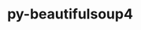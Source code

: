 ---
title: "py-beautifulsoup4"
layout: cache
categories: [package, develop]
meta: {"compilers": ["none"], "num_specs": 55, "num_specs_by_stack": {"data-vis-sdk": 11, "e4s": 22, "e4s-neoverse-v2": 22, "root": 55}, "oss": ["ubuntu20.04", "ubuntu22.04"], "platforms": ["linux"], "stacks": ["data-vis-sdk", "e4s", "e4s-neoverse-v2", "root"], "targets": ["neoverse_v2", "x86_64_v3"], "versions": ["4.12.3"]}
spec_details: [{"compiler": "none", "hash": "2loxansfj6yc44wucav5ovmbr5o4r7z3", "os": "ubuntu22.04", "platform": "linux", "size": "-", "stacks": ["e4s-neoverse-v2", "root"], "target": "neoverse_v2", "variants": ["build_system=python_pip", "~html5lib", "~lxml"], "versions": ["4.12.3"]}, {"compiler": "none", "hash": "2yttaj75npvkmfujz3vkp5z2wi6pyzpj", "os": "ubuntu22.04", "platform": "linux", "size": "-", "stacks": ["e4s-neoverse-v2", "root"], "target": "neoverse_v2", "variants": ["build_system=python_pip", "~html5lib", "~lxml"], "versions": ["4.12.3"]}, {"compiler": "none", "hash": "3ewqiawheye3cm42rhexz4mjv5jha3ge", "os": "ubuntu22.04", "platform": "linux", "size": "-", "stacks": ["e4s-neoverse-v2", "root"], "target": "neoverse_v2", "variants": ["build_system=python_pip", "~html5lib", "~lxml"], "versions": ["4.12.3"]}, {"compiler": "none", "hash": "3ojygui3rhgipq6yvpbdmfd2o3hajm7g", "os": "ubuntu22.04", "platform": "linux", "size": "-", "stacks": ["e4s-neoverse-v2", "root"], "target": "neoverse_v2", "variants": ["build_system=python_pip", "~html5lib", "~lxml"], "versions": ["4.12.3"]}, {"compiler": "none", "hash": "3v3nxt3s4b664tolzldlp7o2gagm6g33", "os": "ubuntu22.04", "platform": "linux", "size": "-", "stacks": ["e4s-neoverse-v2", "root"], "target": "neoverse_v2", "variants": ["build_system=python_pip", "~html5lib", "~lxml"], "versions": ["4.12.3"]}, {"compiler": "none", "hash": "43v36ba5dyapeudu7b4iwi5snvzdlnt3", "os": "ubuntu20.04", "platform": "linux", "size": "-", "stacks": ["data-vis-sdk", "root"], "target": "x86_64_v3", "variants": ["build_system=python_pip", "~html5lib", "~lxml"], "versions": ["4.12.3"]}, {"compiler": "none", "hash": "5q2yll4hk6bhmenoxrsatzfd3lalc7wm", "os": "ubuntu22.04", "platform": "linux", "size": "-", "stacks": ["e4s-neoverse-v2", "root"], "target": "neoverse_v2", "variants": ["build_system=python_pip", "~html5lib", "~lxml"], "versions": ["4.12.3"]}, {"compiler": "none", "hash": "664vdibr6uza5q5rhxb4mbls7nktinty", "os": "ubuntu22.04", "platform": "linux", "size": "-", "stacks": ["e4s-neoverse-v2", "root"], "target": "neoverse_v2", "variants": ["build_system=python_pip", "~html5lib", "~lxml"], "versions": ["4.12.3"]}, {"compiler": "none", "hash": "6gtonyl77u7sslfnwt6rpn6ur65fehz6", "os": "ubuntu20.04", "platform": "linux", "size": "-", "stacks": ["data-vis-sdk", "root"], "target": "x86_64_v3", "variants": ["build_system=python_pip", "~html5lib", "~lxml"], "versions": ["4.12.3"]}, {"compiler": "none", "hash": "6sr5rvvvbsfhpd6heyoq5momuxlxrw7h", "os": "ubuntu22.04", "platform": "linux", "size": "-", "stacks": ["e4s", "root"], "target": "x86_64_v3", "variants": ["build_system=python_pip", "~html5lib", "~lxml"], "versions": ["4.12.3"]}, {"compiler": "none", "hash": "6wvyhtvfrc244jz4belquuualr56h7y5", "os": "ubuntu22.04", "platform": "linux", "size": "-", "stacks": ["e4s", "root"], "target": "x86_64_v3", "variants": ["build_system=python_pip", "~html5lib", "~lxml"], "versions": ["4.12.3"]}, {"compiler": "none", "hash": "7o4iajmrixjjqkr5f2fp5l36fhnn5t7t", "os": "ubuntu22.04", "platform": "linux", "size": "-", "stacks": ["e4s-neoverse-v2", "root"], "target": "neoverse_v2", "variants": ["build_system=python_pip", "~html5lib", "~lxml"], "versions": ["4.12.3"]}, {"compiler": "none", "hash": "7ogh7q3kwafixk6ginqiyymr35irc2kh", "os": "ubuntu20.04", "platform": "linux", "size": "-", "stacks": ["data-vis-sdk", "root"], "target": "x86_64_v3", "variants": ["build_system=python_pip", "~html5lib", "~lxml"], "versions": ["4.12.3"]}, {"compiler": "none", "hash": "7wmrslhyzmktd62qmnazz2fpal7bq7i5", "os": "ubuntu20.04", "platform": "linux", "size": "-", "stacks": ["data-vis-sdk", "root"], "target": "x86_64_v3", "variants": ["build_system=python_pip", "~html5lib", "~lxml"], "versions": ["4.12.3"]}, {"compiler": "none", "hash": "a6epwlggdeiwirj524oytdwkx26fae3i", "os": "ubuntu20.04", "platform": "linux", "size": "-", "stacks": ["data-vis-sdk", "root"], "target": "x86_64_v3", "variants": ["build_system=python_pip", "~html5lib", "~lxml"], "versions": ["4.12.3"]}, {"compiler": "none", "hash": "bd7ntqc3v6lk6qkthd5gsiyiyaqdqp4p", "os": "ubuntu22.04", "platform": "linux", "size": "-", "stacks": ["e4s", "root"], "target": "x86_64_v3", "variants": ["build_system=python_pip", "~html5lib", "~lxml"], "versions": ["4.12.3"]}, {"compiler": "none", "hash": "by3eu6vvsrjeca7ok5alg3c75xcc4eg6", "os": "ubuntu22.04", "platform": "linux", "size": "-", "stacks": ["e4s", "root"], "target": "x86_64_v3", "variants": ["build_system=python_pip", "~html5lib", "~lxml"], "versions": ["4.12.3"]}, {"compiler": "none", "hash": "dc4u2lssw2k356vpmsfsakyuzfck54qk", "os": "ubuntu22.04", "platform": "linux", "size": "-", "stacks": ["e4s", "root"], "target": "x86_64_v3", "variants": ["build_system=python_pip", "~html5lib", "~lxml"], "versions": ["4.12.3"]}, {"compiler": "none", "hash": "dfox5zubaigycnbe75rgrpanch6ooexb", "os": "ubuntu22.04", "platform": "linux", "size": "-", "stacks": ["e4s-neoverse-v2", "root"], "target": "neoverse_v2", "variants": ["build_system=python_pip", "~html5lib", "~lxml"], "versions": ["4.12.3"]}, {"compiler": "none", "hash": "dsdy6gg7tssxeikxk2bki5ym36tysemf", "os": "ubuntu22.04", "platform": "linux", "size": "-", "stacks": ["e4s", "root"], "target": "x86_64_v3", "variants": ["build_system=python_pip", "~html5lib", "~lxml"], "versions": ["4.12.3"]}, {"compiler": "none", "hash": "dy7gyooq7p2jho7sf43d5uuxldzwibhe", "os": "ubuntu22.04", "platform": "linux", "size": "-", "stacks": ["e4s", "root"], "target": "x86_64_v3", "variants": ["build_system=python_pip", "~html5lib", "~lxml"], "versions": ["4.12.3"]}, {"compiler": "none", "hash": "ehpwukpqf6awwrs7ldehhtp6urg4waah", "os": "ubuntu22.04", "platform": "linux", "size": "-", "stacks": ["e4s", "root"], "target": "x86_64_v3", "variants": ["build_system=python_pip", "~html5lib", "~lxml"], "versions": ["4.12.3"]}, {"compiler": "none", "hash": "er3vliqdnlw6qzwxht52e3zdtn727t32", "os": "ubuntu22.04", "platform": "linux", "size": "-", "stacks": ["e4s", "root"], "target": "x86_64_v3", "variants": ["build_system=python_pip", "~html5lib", "~lxml"], "versions": ["4.12.3"]}, {"compiler": "none", "hash": "hiyq2yczj523xdd55qntdvq4a6o3orxw", "os": "ubuntu22.04", "platform": "linux", "size": "-", "stacks": ["e4s-neoverse-v2", "root"], "target": "neoverse_v2", "variants": ["build_system=python_pip", "~html5lib", "~lxml"], "versions": ["4.12.3"]}, {"compiler": "none", "hash": "hkqnn6u7ew7ugvn2raub3tv7oh3tnfxq", "os": "ubuntu22.04", "platform": "linux", "size": "-", "stacks": ["e4s", "root"], "target": "x86_64_v3", "variants": ["build_system=python_pip", "~html5lib", "~lxml"], "versions": ["4.12.3"]}, {"compiler": "none", "hash": "hz7qjgp3xy4bk3b7mov4x3z3ogeqlkg7", "os": "ubuntu22.04", "platform": "linux", "size": "-", "stacks": ["e4s-neoverse-v2", "root"], "target": "neoverse_v2", "variants": ["build_system=python_pip", "~html5lib", "~lxml"], "versions": ["4.12.3"]}, {"compiler": "none", "hash": "hzwff2vktg4yvbxo7m7kzpp7fbemz4j6", "os": "ubuntu22.04", "platform": "linux", "size": "-", "stacks": ["e4s-neoverse-v2", "root"], "target": "neoverse_v2", "variants": ["build_system=python_pip", "~html5lib", "~lxml"], "versions": ["4.12.3"]}, {"compiler": "none", "hash": "iqjwlasmlvp223de2cqn7frz76y6bjbk", "os": "ubuntu20.04", "platform": "linux", "size": "-", "stacks": ["data-vis-sdk", "root"], "target": "x86_64_v3", "variants": ["build_system=python_pip", "~html5lib", "~lxml"], "versions": ["4.12.3"]}, {"compiler": "none", "hash": "jibmgjey35zwhxch23stw2ah3laxj2qa", "os": "ubuntu22.04", "platform": "linux", "size": "-", "stacks": ["e4s", "root"], "target": "x86_64_v3", "variants": ["build_system=python_pip", "~html5lib", "~lxml"], "versions": ["4.12.3"]}, {"compiler": "none", "hash": "jzff7nk7zepo7mb2fkrpxj6n7im3aw36", "os": "ubuntu20.04", "platform": "linux", "size": "-", "stacks": ["data-vis-sdk", "root"], "target": "x86_64_v3", "variants": ["build_system=python_pip", "~html5lib", "~lxml"], "versions": ["4.12.3"]}, {"compiler": "none", "hash": "lnkq54fet2uj2gplz3klj732jnz5eedx", "os": "ubuntu22.04", "platform": "linux", "size": "-", "stacks": ["e4s", "root"], "target": "x86_64_v3", "variants": ["build_system=python_pip", "~html5lib", "~lxml"], "versions": ["4.12.3"]}, {"compiler": "none", "hash": "lv5jjm5ytj5d32t7myyomtzti4pvsazg", "os": "ubuntu22.04", "platform": "linux", "size": "-", "stacks": ["e4s", "root"], "target": "x86_64_v3", "variants": ["build_system=python_pip", "~html5lib", "~lxml"], "versions": ["4.12.3"]}, {"compiler": "none", "hash": "ojal55k2vevtanm5wogbfqpa2hfl4mvs", "os": "ubuntu22.04", "platform": "linux", "size": "-", "stacks": ["e4s-neoverse-v2", "root"], "target": "neoverse_v2", "variants": ["build_system=python_pip", "~html5lib", "~lxml"], "versions": ["4.12.3"]}, {"compiler": "none", "hash": "ono6a42gcf3gseojwtjo47xukxw7hxk6", "os": "ubuntu22.04", "platform": "linux", "size": "-", "stacks": ["e4s-neoverse-v2", "root"], "target": "neoverse_v2", "variants": ["build_system=python_pip", "~html5lib", "~lxml"], "versions": ["4.12.3"]}, {"compiler": "none", "hash": "ozyawvrqdt65miperwcr4ftoysphkbpj", "os": "ubuntu22.04", "platform": "linux", "size": "-", "stacks": ["e4s", "root"], "target": "x86_64_v3", "variants": ["build_system=python_pip", "~html5lib", "~lxml"], "versions": ["4.12.3"]}, {"compiler": "none", "hash": "pah5odwbudbnl5pjjwbi2pnphvn5zgmj", "os": "ubuntu22.04", "platform": "linux", "size": "-", "stacks": ["e4s", "root"], "target": "x86_64_v3", "variants": ["build_system=python_pip", "~html5lib", "~lxml"], "versions": ["4.12.3"]}, {"compiler": "none", "hash": "qjcapqxkskltm332swg7s7garqx2tfth", "os": "ubuntu22.04", "platform": "linux", "size": "-", "stacks": ["e4s-neoverse-v2", "root"], "target": "neoverse_v2", "variants": ["build_system=python_pip", "~html5lib", "~lxml"], "versions": ["4.12.3"]}, {"compiler": "none", "hash": "ronsomyyoxgld3lybpd5g5jp74j22e6z", "os": "ubuntu22.04", "platform": "linux", "size": "-", "stacks": ["e4s", "root"], "target": "x86_64_v3", "variants": ["build_system=python_pip", "~html5lib", "~lxml"], "versions": ["4.12.3"]}, {"compiler": "none", "hash": "rtxwln3yhfj7maabatte7hi3x75gtgcx", "os": "ubuntu22.04", "platform": "linux", "size": "-", "stacks": ["e4s", "root"], "target": "x86_64_v3", "variants": ["build_system=python_pip", "~html5lib", "~lxml"], "versions": ["4.12.3"]}, {"compiler": "none", "hash": "t4lm24xcwx2xvcwzrtp3n67nompm2pns", "os": "ubuntu22.04", "platform": "linux", "size": "-", "stacks": ["e4s", "root"], "target": "x86_64_v3", "variants": ["build_system=python_pip", "~html5lib", "~lxml"], "versions": ["4.12.3"]}, {"compiler": "none", "hash": "t6oagqn6izbrredylgoptc3gxrqbijlt", "os": "ubuntu22.04", "platform": "linux", "size": "-", "stacks": ["e4s", "root"], "target": "x86_64_v3", "variants": ["build_system=python_pip", "~html5lib", "~lxml"], "versions": ["4.12.3"]}, {"compiler": "none", "hash": "tncechiqonv4x4nu55bxsotdralodhgg", "os": "ubuntu22.04", "platform": "linux", "size": "-", "stacks": ["e4s-neoverse-v2", "root"], "target": "neoverse_v2", "variants": ["build_system=python_pip", "~html5lib", "~lxml"], "versions": ["4.12.3"]}, {"compiler": "none", "hash": "tqe43obblfkq3uofas33yh5cwcezn4pl", "os": "ubuntu20.04", "platform": "linux", "size": "-", "stacks": ["data-vis-sdk", "root"], "target": "x86_64_v3", "variants": ["build_system=python_pip", "~html5lib", "~lxml"], "versions": ["4.12.3"]}, {"compiler": "none", "hash": "u56snriqybabo42gwu75c3rhxj3qal6d", "os": "ubuntu22.04", "platform": "linux", "size": "-", "stacks": ["e4s", "root"], "target": "x86_64_v3", "variants": ["build_system=python_pip", "~html5lib", "~lxml"], "versions": ["4.12.3"]}, {"compiler": "none", "hash": "u7u5pe5yavtr5htiqcdirztygswvvsc2", "os": "ubuntu22.04", "platform": "linux", "size": "-", "stacks": ["e4s", "root"], "target": "x86_64_v3", "variants": ["build_system=python_pip", "~html5lib", "~lxml"], "versions": ["4.12.3"]}, {"compiler": "none", "hash": "uti355rdiasbmqfyzpfvoucq4xm6n5y6", "os": "ubuntu22.04", "platform": "linux", "size": "-", "stacks": ["e4s-neoverse-v2", "root"], "target": "neoverse_v2", "variants": ["build_system=python_pip", "~html5lib", "~lxml"], "versions": ["4.12.3"]}, {"compiler": "none", "hash": "vfwnjuuhkxvquthn7b2neuyi6abdbqmw", "os": "ubuntu22.04", "platform": "linux", "size": "-", "stacks": ["e4s-neoverse-v2", "root"], "target": "neoverse_v2", "variants": ["build_system=python_pip", "~html5lib", "~lxml"], "versions": ["4.12.3"]}, {"compiler": "none", "hash": "vp6viay7omxixi35t7fbstltnjoz2do5", "os": "ubuntu20.04", "platform": "linux", "size": "-", "stacks": ["data-vis-sdk", "root"], "target": "x86_64_v3", "variants": ["build_system=python_pip", "~html5lib", "~lxml"], "versions": ["4.12.3"]}, {"compiler": "none", "hash": "vwwdwcft2asxrasiwww65u7lqunzr3wi", "os": "ubuntu22.04", "platform": "linux", "size": "-", "stacks": ["e4s", "root"], "target": "x86_64_v3", "variants": ["build_system=python_pip", "~html5lib", "~lxml"], "versions": ["4.12.3"]}, {"compiler": "none", "hash": "wb4agudoxe3xx6nkptpznup7gjmt3iw4", "os": "ubuntu22.04", "platform": "linux", "size": "-", "stacks": ["e4s-neoverse-v2", "root"], "target": "neoverse_v2", "variants": ["build_system=python_pip", "~html5lib", "~lxml"], "versions": ["4.12.3"]}, {"compiler": "none", "hash": "wsijab7anm2uwvupotijab7wu4hkuwkw", "os": "ubuntu22.04", "platform": "linux", "size": "-", "stacks": ["e4s-neoverse-v2", "root"], "target": "neoverse_v2", "variants": ["build_system=python_pip", "~html5lib", "~lxml"], "versions": ["4.12.3"]}, {"compiler": "none", "hash": "xnufba4sxdufziq25cymigtgtyy2s62o", "os": "ubuntu20.04", "platform": "linux", "size": "-", "stacks": ["data-vis-sdk", "root"], "target": "x86_64_v3", "variants": ["build_system=python_pip", "~html5lib", "~lxml"], "versions": ["4.12.3"]}, {"compiler": "none", "hash": "xptm7nstlwg3tnjs6e5bspkv7w5c5mur", "os": "ubuntu22.04", "platform": "linux", "size": "-", "stacks": ["e4s-neoverse-v2", "root"], "target": "neoverse_v2", "variants": ["build_system=python_pip", "~html5lib", "~lxml"], "versions": ["4.12.3"]}, {"compiler": "none", "hash": "yzahqihayuzko3b3oo2y7z4wuauvmk72", "os": "ubuntu20.04", "platform": "linux", "size": "-", "stacks": ["data-vis-sdk", "root"], "target": "x86_64_v3", "variants": ["build_system=python_pip", "~html5lib", "~lxml"], "versions": ["4.12.3"]}, {"compiler": "none", "hash": "zuqc26cmgt2o3id235berj3523avhrua", "os": "ubuntu22.04", "platform": "linux", "size": "-", "stacks": ["e4s-neoverse-v2", "root"], "target": "neoverse_v2", "variants": ["build_system=python_pip", "~html5lib", "~lxml"], "versions": ["4.12.3"]}]
---